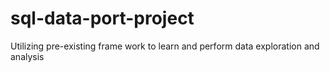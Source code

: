 # sql-data-port-project
Utilizing pre-existing frame work to learn and perform data exploration and analysis
